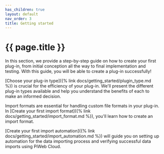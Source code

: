 ```yaml
---
has_children: true
layout: default
nav_order: 3
title: Getting started
---
```


# {{ page.title }}
In this section, we provide a step-by-step guide on how to create your first plug-in, from initial conception all the way to final implementation and testing. With this guide, you will be able to create a plug-in successfully!

[Choose your plug-in type]({% link docs/getting_started/plugin_type.md %}) is crucial for the efficiency of your plug-in. We'll present the different plug-in types available and help you understand the benefits of each to make an informed decision.

Import formats are essential for handling custom file formats in your plug-in. In [Create your first import format]({% link docs/getting_started/import_format.md %}), you'll learn how to create an import format.

[Create your first import automation]({% link docs/getting_started/import_automation.md %}) will guide you on setting up automation for the data importing process and verifying successful data imports using PiWeb Cloud.
